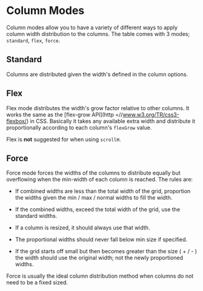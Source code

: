 # Column Modes

Column modes allow you to have a variety of different ways to apply column width distribution
to the columns. The table comes with 3 modes; `standard`, `flex`, `force`.

## Standard

Columns are distributed given the width's defined in the column options.

## Flex

Flex mode distributes the width's grow factor relative to other columns.
It works the same as the [flex-grow API](http =//www.w3.org/TR/css3-flexbox/) in CSS.
Basically it takes any available extra width and distribute it proportionally
according to each column's `flexGrow` value.

Flex is **not** suggested for when using `scrollH`.

## Force

Force mode forces the widths of the columns to distribute equally but overflowing when
the min-width of each column is reached. The rules are:

- If combined widths are less than the total width of the grid,
  proportion the widths given the min / max / normal widths to fill the width.

- If the combined widths, exceed the total width of the grid, use the standard widths.

- If a column is resized, it should always use that width.

- The proportional widths should never fall below min size if specified.

- If the grid starts off small but then becomes greater than the size ( + / - )
  the width should use the original width; not the newly proportioned widths.

Force is usually the ideal column distribution method when columns do not need
to be a fixed sized.
